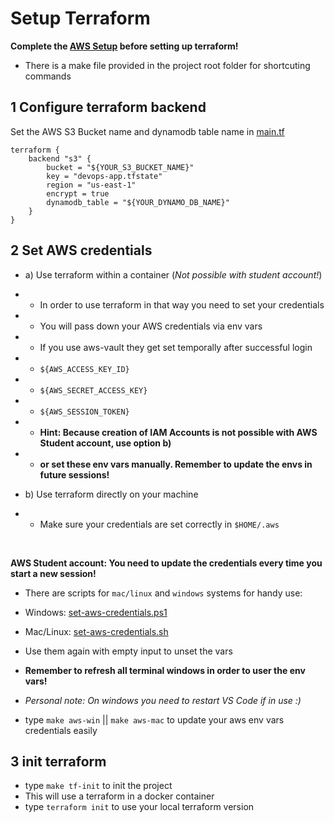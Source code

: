 # Setup Terraform

**Complete the [AWS Setup](./setup-aws.md) before setting up terraform!** <br/>
- There is a make file provided in the project root folder for shortcuting commands

## 1 Configure terraform backend
Set the AWS S3 Bucket name and dynamodb table name in [main.tf](../deploy/main.tf)
```
terraform {
    backend "s3" {
        bucket = "${YOUR_S3_BUCKET_NAME}"
        key = "devops-app.tfstate"
        region = "us-east-1"
        encrypt = true
        dynamodb_table = "${YOUR_DYNAMO_DB_NAME}"
    }
}
```

## 2 Set AWS credentials

- a) Use terraform within a container (*Not possible with student account!*)
- - In order to use terraform in that way you need to set your credentials
- - You will pass down your AWS credentials via env vars
- - If you use aws-vault they get set temporally after successful login
- - `${AWS_ACCESS_KEY_ID}`
- - `${AWS_SECRET_ACCESS_KEY}`
- - `${AWS_SESSION_TOKEN}`
- - **Hint: Because creation of IAM Accounts is not possible with AWS Student account, use option b)**
- - **or set these env vars manually. Remember to update the envs in future sessions!**

- b) Use terraform directly on your machine
- - Make sure your credentials are set correctly in `$HOME/.aws`

</br>

**AWS Student account: You need to update the credentials every time you start a new session!**

- There are scripts for `mac/linux` and `windows` systems for handy use:
- Windows: [set-aws-credentials.ps1](../deploy/tools/set-aws-credentials.ps1)
- Mac/Linux: [set-aws-credentials.sh](../deploy/tools/set-aws-credentials.sh)
- Use them again with empty input to unset the vars
- **Remember to refresh all terminal windows in order to user the env vars!**
- *Personal note: On windows you need to restart VS Code if in use :)*

- type `make aws-win` ||  `make aws-mac` to update your aws env vars credentials easily 


## 3 init terraform

- type `make tf-init` to init the project 
- This will use a terraform in a docker container 
- type `terraform init` to use your local terraform version
